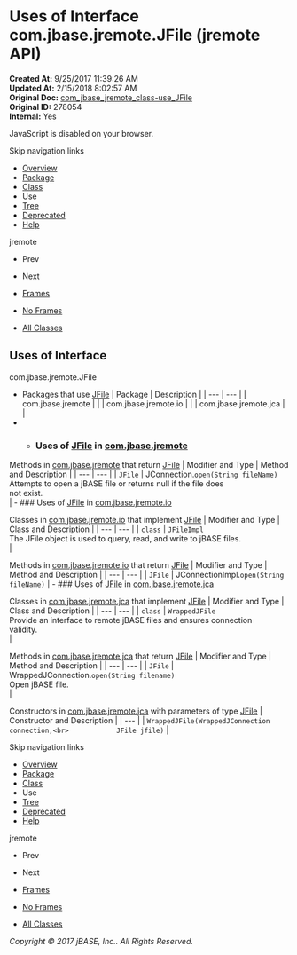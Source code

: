 # Uses of Interface com.jbase.jremote.JFile (jremote   API)

**Created At:** 9/25/2017 11:39:26 AM  
**Updated At:** 2/15/2018 8:02:57 AM  
**Original Doc:** [com_jbase_jremote_class-use_JFile](https://docs.jbase.com/39249-class-use/com_jbase_jremote_class-use_JFile)  
**Original ID:** 278054  
**Internal:** Yes  

<!--<br>    try {<br>        if (location.href.indexOf('is-external=true') == -1) {<br>            parent.document.title="Uses of Interface com.jbase.jremote.JFile (jremote   API)";<br>        }<br>    }<br>    catch(err) {<br>    }<br>//-->
JavaScript is disabled on your browser.

Skip navigation links

- [Overview](../../../../overview-summary.html)
- [Package](./../../../../jremote-api)
- [Class](./../../jfile-%28jremote-api%29 "interface in com.jbase.jremote")
- Use
- [Tree](./../../com.jbase.jremote-class-hierarchy)
- [Deprecated](../../../../deprecated-list.html)
- [Help](../../../../help-doc.html)


jremote <br>

- Prev
- Next


- [Frames](./.)
- [No Frames](./.)


- [All Classes](../../../../allclasses-noframe.html)


<!--<br>  allClassesLink = document.getElementById("allclasses\_navbar\_top");<br>  if(window==top) {<br>    allClassesLink.style.display = "block";<br>  }<br>  else {<br>    allClassesLink.style.display = "none";<br>  }<br>  //-->

## Uses of Interface
com.jbase.jremote.JFile

- Packages that use [JFile](./../../jfile-%28jremote-api%29 "interface in com.jbase.jremote") | Package | Description |
| --- | --- |
| com.jbase.jremote |   |
| com.jbase.jremote.io |   |
| com.jbase.jremote.jca |   |
- - ### Uses of [JFile](./../../jfile-%28jremote-api%29 "interface in com.jbase.jremote") in [com.jbase.jremote](./../../../../jremote-api)


Methods in [com.jbase.jremote](./../../../../jremote-api) that return [JFile](./../../jfile-%28jremote-api%29 "interface in com.jbase.jremote") | Modifier and Type | Method and Description |
| --- | --- |
| `JFile` | JConnection.`open(String fileName)`<br>Attempts to open a jBASE file or returns null if the file does<br> not exist.<br> |
    - ### Uses of [JFile](./../../jfile-%28jremote-api%29 "interface in com.jbase.jremote") in [com.jbase.jremote.io](./../../io/com.jbase.jremote.io-%28jremote---api%29)


Classes in [com.jbase.jremote.io](./../../io/com.jbase.jremote.io-%28jremote---api%29) that implement [JFile](./../../jfile-%28jremote-api%29 "interface in com.jbase.jremote") | Modifier and Type | Class and Description |
| --- | --- |
| `class` | `JFileImpl`<br>The JFile object is used to query, read, and write to jBASE files.<br> |



Methods in [com.jbase.jremote.io](./../../io/com.jbase.jremote.io-%28jremote---api%29) that return [JFile](./../../jfile-%28jremote-api%29 "interface in com.jbase.jremote") | Modifier and Type | Method and Description |
| --- | --- |
| `JFile` | JConnectionImpl.`open(String fileName)`  |
    - ### Uses of [JFile](./../../jfile-%28jremote-api%29 "interface in com.jbase.jremote") in [com.jbase.jremote.jca](./../../jca/com.jbase.jremote.jca-%28jremote---api%29)


Classes in [com.jbase.jremote.jca](./../../jca/com.jbase.jremote.jca-%28jremote---api%29) that implement [JFile](./../../jfile-%28jremote-api%29 "interface in com.jbase.jremote") | Modifier and Type | Class and Description |
| --- | --- |
| `class` | `WrappedJFile`<br>Provide an interface to remote jBASE files and ensures connection<br> validity.<br> |



Methods in [com.jbase.jremote.jca](./../../jca/com.jbase.jremote.jca-%28jremote---api%29) that return [JFile](./../../jfile-%28jremote-api%29 "interface in com.jbase.jremote") | Modifier and Type | Method and Description |
| --- | --- |
| `JFile` | WrappedJConnection.`open(String filename)`<br>Open jBASE file.<br> |



Constructors in [com.jbase.jremote.jca](./../../jca/com.jbase.jremote.jca-%28jremote---api%29) with parameters of type [JFile](./../../jfile-%28jremote-api%29 "interface in com.jbase.jremote") | Constructor and Description |
| --- |
| `WrappedJFile(WrappedJConnection connection,<br>            JFile jfile)`  |

Skip navigation links

- [Overview](../../../../overview-summary.html)
- [Package](./../../../../jremote-api)
- [Class](./../../jfile-%28jremote-api%29 "interface in com.jbase.jremote")
- Use
- [Tree](./../../com.jbase.jremote-class-hierarchy)
- [Deprecated](../../../../deprecated-list.html)
- [Help](../../../../help-doc.html)


jremote <br>

- Prev
- Next


- [Frames](./.)
- [No Frames](./.)


- [All Classes](../../../../allclasses-noframe.html)


<!--<br>  allClassesLink = document.getElementById("allclasses\_navbar\_bottom");<br>  if(window==top) {<br>    allClassesLink.style.display = "block";<br>  }<br>  else {<br>    allClassesLink.style.display = "none";<br>  }<br>  //-->

*Copyright © 2017 jBASE, Inc.. All Rights Reserved.*
